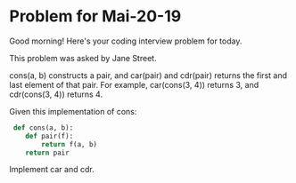 # Problem for Mai-20-19

Good morning! Here's your coding interview problem for today.

This problem was asked by Jane Street.

cons(a, b) constructs a pair, and car(pair) and cdr(pair) returns the first and last element of that pair. For example, car(cons(3, 4)) returns 3, and cdr(cons(3, 4)) returns 4.

Given this implementation of cons:

```py
 def cons(a, b):
    def pair(f):
        return f(a, b)
    return pair
```

Implement car and cdr.